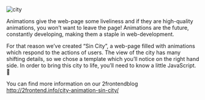 ![city](https://user-images.githubusercontent.com/25930200/38540943-3d9e802c-3ca6-11e8-88aa-a034ce21293c.png)

Animations give the web-page some liveliness and if they are high-quality animations, you won’t want to leave the page! Animations are the future, constantly developing, making them a staple in web-development.

For that reason we’ve created “Sin City”, a web-page filled with animations which respond to the actions of users. The view of the city has many shifting details, so we chose a template which you’ll notice on the right hand side.
In order to bring this city to life, you’ll need to know a little JavaScript. 🙂

You can find more information on our 2frontendblog http://2frontend.info/city-animation-sin-city/                                                 
